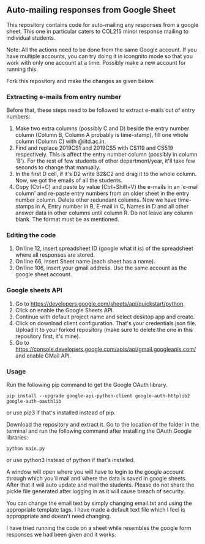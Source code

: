## Auto-mailing responses from Google Sheet


This repository contains code for auto-mailing any responses from a google sheet. This one in particular caters to COL215 minor response mailing to individual students. 

Note: All the actions need to be done from the same Google account. If you have multiple accounts, you can try doing it in icongnito mode so that you work with only one account at a time. Possibly make a new account for running this. 

Fork this repository and make the changes as given below.

### Extracting e-mails from entry number 
Before that, these steps need to be followed to extract e-mails out of entry numbers:
  1. Make two extra columns (possibly C and D) beside the entry number column (Column B, Column A probably is time-stamp), fill one whole column (Column C) with @iitd.ac.in.  
  2. Find and replace 2019CS1 and 2019CS5 with CS119 and CS519 respectively. This is affect the entry number column (possibly in column 'B'). For the rest of few students of other department/year, it'll take few seconds to change that manually.
  3. In the first D cell, if it's D2 write B2&C2 and drag it to the whole column. Now, we got the emails of all the students. 
  4. Copy (Ctrl+C) and paste by value (Ctrl+Shift+V) the e-mails in an 'e-mail column' and re-paste entry numbers from an older sheet in the entry number column. Delete other redundant columns. Now we have time-stamps in A, Entry number in B, E-mail in C, Names in D and all other answer data in other columns until column R. Do not leave any column blank. The format must be as mentioned.
 
  
### Editing the code

1. On line 12, insert spreadsheet ID (google what it is) of the spreadsheet where all responses are stored.  
2. On line 66, insert Sheet name (each sheet has a name).
3. On line 106, insert your gmail address. Use the same account as the google sheet account.

### Google sheets API
1. Go to https://developers.google.com/sheets/api/quickstart/python.
2. Click on enable the Google Sheets API.
3. Continue with default project name and select desktop app and create.
4. Click on download client configuration. That's your credentials.json file. Upload it to your forked repository (make sure to delete the one in this repository first, it's mine). 
5. Go to https://console.developers.google.com/apis/api/gmail.googleapis.com/ and enable GMail API. 

### Usage

Run the following pip command to get the Google OAuth library.
```
pip install --upgrade google-api-python-client google-auth-httplib2 google-auth-oauthlib
```
or use pip3 if that's installed instead of pip. 

Download the repository and extract it. Go to the location of the folder in the terminal and run the following command after installing the OAuth Google libraries:
```
python main.py
```
or use python3 instead of python if that's installed. 

A window will open where you will have to login to the google account through which you'll mail and where the data is saved in google sheets. After that it will auto update and mail the students. Please do not share the pickle file generated after logging in as it will cause breach of security.

You can change the email text by simply changing email.txt and using the appropriate template tags. I have made a default text file which I feel is approppriate and doesn't need changing. 

I have tried running the code on a sheet while resembles the google form responses we had been given and it works. 
